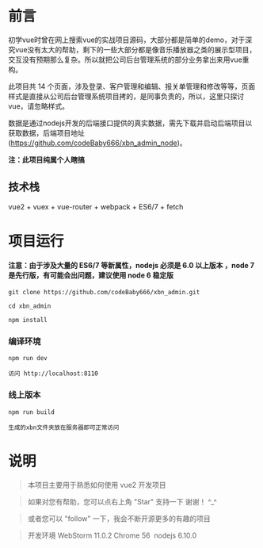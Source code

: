 # 前言

初学vue时曾在网上搜索vue的实战项目源码，大部分都是简单的demo，对于深究vue没有太大的帮助，剩下的一些大部分都是像音乐播放器之类的展示型项目，交互没有预期那么复杂。所以就把公司后台管理系统的部分业务拿出来用vue重构。

此项目共 14 个页面，涉及登录、客户管理和编辑、报关单管理和修改等等，页面样式是直接从公司后台管理系统项目拷的，是同事负责的，所以，这里只探讨vue，请忽略样式。

数据是通过nodejs开发的后端接口提供的真实数据，需先下载并启动后端项目以获取数据，后端项目地址(https://github.com/codeBaby666/xbn_admin_node)。

__注：此项目纯属个人瞎搞__




## 技术栈
vue2 + vuex + vue-router + webpack + ES6/7 + fetch



# 项目运行

#### 注意：由于涉及大量的 ES6/7 等新属性，nodejs 必须是 6.0 以上版本 ，node 7 是先行版，有可能会出问题，建议使用 node 6 稳定版

```
git clone https://github.com/codeBaby666/xbn_admin.git 

cd xbn_admin

npm install

```

### 编译环境
```
npm run dev

访问 http://localhost:8110
```


### 线上版本
```
npm run build

生成的xbn文件夹放在服务器即可正常访问
```




# 说明

>  本项目主要用于熟悉如何使用 vue2 开发项目

>  如果对您有帮助，您可以点右上角 "Star" 支持一下 谢谢！ ^_^

>  或者您可以 "follow" 一下，我会不断开源更多的有趣的项目

>  开发环境 WebStorm 11.0.2  Chrome 56  nodejs 6.10.0

```
